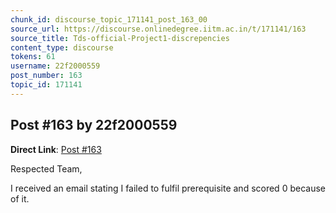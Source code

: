 ```yaml
---
chunk_id: discourse_topic_171141_post_163_00
source_url: https://discourse.onlinedegree.iitm.ac.in/t/171141/163
source_title: Tds-official-Project1-discrepencies
content_type: discourse
tokens: 61
username: 22f2000559
post_number: 163
topic_id: 171141
---
```


## Post #163 by 22f2000559

**Direct Link**: [Post #163](https://discourse.onlinedegree.iitm.ac.in/t/171141/163)

Respected Team,

I received an email stating I failed to fulfil prerequisite and scored 0 because of it.
